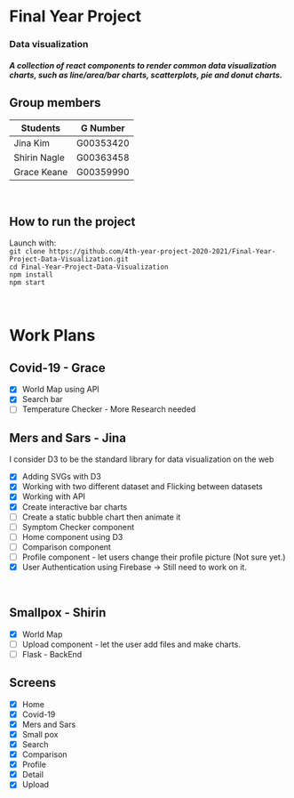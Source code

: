# Final Year Project 

### Data visualization 
##### A collection of react components to render common data visualization charts, such as line/area/bar charts, scatterplots, pie and donut charts.

## Group members
|    Students   | G Number  |
| ------------- |:-:|
|    Jina Kim   | G00353420 | 
|  Shirin Nagle | G00363458 | 
|  Grace Keane  | G00359990 | 

<br>

## How to run the project
Launch with:
<br>
`git clone https://github.com/4th-year-project-2020-2021/Final-Year-Project-Data-Visualization.git`
<br>
`cd Final-Year-Project-Data-Visualization`
<br>
`npm install`
<br>
`npm start`

<br>

# Work Plans

## Covid-19  -  Grace

- [x] World Map using API
- [x] Search bar 
- [ ] Temperature Checker - More Research needed

## Mers and Sars  -  Jina  

I consider D3 to be the standard library for data visualization on the web

- [x] Adding SVGs with D3
- [x] Working with two different dataset and Flicking between datasets
- [x] Working with API
- [x] Create interactive bar charts
- [ ] Create a static bubble chart then animate it
- [ ] Symptom Checker component
- [ ] Home component using D3
- [ ] Comparison component 
- [ ] Profile component - let users change their profile picture (Not sure yet.)
- [x] User Authentication using Firebase -> Still need to work on it.

<br>

## Smallpox  -  Shirin

- [x] World Map 
- [ ] Upload component - let the user add files and make charts.
- [ ] Flask - BackEnd

## Screens

- [x] Home
- [x] Covid-19
- [x] Mers and Sars
- [x] Small pox
- [x] Search
- [x] Comparison
- [x] Profile
- [x] Detail
- [x] Upload